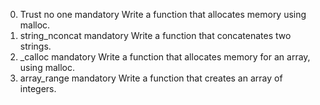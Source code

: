 0. Trust no one
mandatory
Write a function that allocates memory using malloc.
1. string_nconcat
mandatory
Write a function that concatenates two strings.
2. _calloc
mandatory
Write a function that allocates memory for an array, using malloc.
3. array_range
mandatory
Write a function that creates an array of integers.


